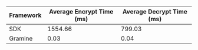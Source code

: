 | **Framework** | **Average Encrypt Time (ms)** | **Average Decrypt Time (ms)** |
|---------------|-------------------------------------|-------------------------------------|
| SDK           | 1554.66                            | 799.03                             |
| Gramine       | 0.03                               | 0.04                               |
